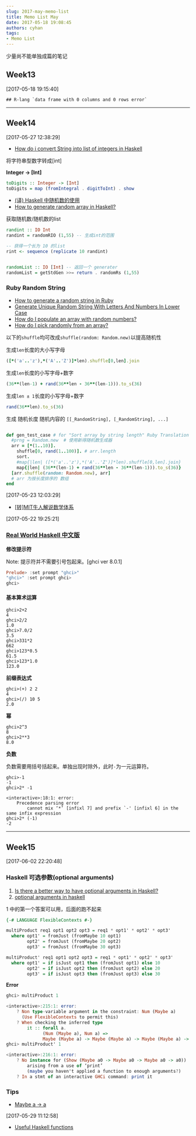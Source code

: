 ```yaml
---
slug: 2017-may-memo-list
title: Memo List May
date: 2017-05-18 19:08:45
authors: cyhan
tags:
- Memo List
---
```

少量尚不能单独成篇的笔记

<!-- truncate -->

## Week13
[2017-05-18 19:15:40]
```
## R-lang `data frame with 0 columns and 0 rows error`
```

-----

## Week14
[2017-05-27 12:38:29]
- [How do i convert String into list of integers in Haskell](https://stackoverflow.com/questions/8879391/how-do-i-convert-string-into-list-of-integers-in-haskell)

将字符串型数字转成[int]

**Integer -> [Int]**
``` haskell
toDigits :: Integer -> [Int]
toDigits = map (fromIntegral . digitToInt) . show
```

- [(译) Haskell 中随机数的使用](http://www.tuicool.com/articles/qayuuez)
- [How to generate random array in Haskell?](https://stackoverflow.com/questions/22423180/how-to-generate-random-array-in-haskell)

获取随机数/随机数的list
``` haskell
randint :: IO Int
randint = randomRIO (1,55) -- 生成int的范围

-- 获得一个长为 10 的list
rint <- sequence (replicate 10 randint)


randomList :: IO [Int] -- 返回一个 generater
randomList = getStdGen >>= return . randomRs (1,55)
```


### Ruby Random String
- [How to generate a random string in Ruby](https://stackoverflow.com/questions/88311/how-to-generate-a-random-string-in-ruby)
- [Generate Unique Random String With Letters And Numbers In Lower Case](https://stackoverflow.com/questions/5966910/generate-unique-random-string-with-letters-and-numbers-in-lower-case)
- [How do I populate an array with random numbers?](https://stackoverflow.com/questions/24944083/how-do-i-populate-an-array-with-random-numbers)
- [How do I pick randomly from an array?](https://stackoverflow.com/questions/3482149/how-do-i-pick-randomly-from-an-array)


以下的`shuffle`均可改成`shuffle(random: Random.new)`以提高随机性

生成`len`长度的大小写字母
``` ruby
([*('a'..'z'),*('A'..'Z')]*len).shuffle[0,len].join
```

生成`len`长度的小写字母+数字
``` ruby
(36**(len-1) + rand(36**len - 36**(len-1))).to_s(36)
```

生成`len ± 1`长度的小写字母+数字
``` ruby
rand(36**len).to_s(36)
```


生成 随机长度 随机内容的 `[[_RandomString], [_RandomString], ...]`
``` ruby

def gen_test_case # for "Sort array by string length" Ruby Translation —— codewars
  #prng = Random.new  # 使用新得随机数生成器
  arr = [*(1..10)].
    shuffle[0, rand(1..100)]. # arr.length
    sort.
    #map{|len| ([*('a'..'z'),*('A'..'Z')]*len).shuffle[0,len].join}
    map{|len| (36**(len-1) + rand(36**len - 36**(len-1))).to_s(36)}
  [arr.shuffle(random: Random.new), arr]
  # arr 为按长度排序的 数组
end
```


[2017-05-23 12:03:29]

- [[转]MIT牛人解说数学体系](http://sparkandshine.net/mit-mathematical-formalism/)



[2017-05-22 19:25:21]
### [Real World Haskell 中文版](http://cnhaskell.com/chp/1.html)

**修改提示符**

Note: 提示符并不需要引号包起来。[ghci ver 8.0.1]
``` haskell
Prelude> :set prompt "ghci>"
"ghci>" :set prompt ghci>
ghci>
```

#### 基本算术运算
```
ghci>2+2
4
ghci>2/2
1.0
ghci>7.0/2
3.5
ghci>331*2
662
ghci>123*0.5
61.5
ghci>123*1.0
123.0
```

**前缀表达式**
```
ghci>(+) 2 2
4
ghci>(/) 10 5
2.0
```

**幂**
```
ghci>2^3
8
ghci>2**3
8.0
```


**负数**

负数需要用括号括起来。单独出现时除外，此时`-`为一元运算符。
```
ghci>-1
-1
ghci>2* -1

<interactive>:18:1: error:
    Precedence parsing error
        cannot mix ‘*’ [infixl 7] and prefix `-' [infixl 6] in the same infix expression
ghci>2* (-1)
-2
```


------


## Week15

[2017-06-02 22:20:48]

### Haskell 可选参数(optional arguments)

1. [Is there a better way to have optional arguments in Haskell?](https://stackoverflow.com/questions/7781096/is-there-a-better-way-to-have-optional-arguments-in-haskell)
2. [optional arguments in haskell](https://stackoverflow.com/questions/2790860/optional-arguments-in-haskell)


1 中的第一个答案可以用，后面的跑不起来

``` haskell
{-# LANGUAGE FlexibleContexts #-}

multiProduct req1 opt1 opt2 opt3 = req1 * opt1' * opt2' * opt3'
  where opt1' = fromJust (fromMaybe 10 opt1)
        opt2' = fromJust (fromMaybe 20 opt2)
        opt3' = fromJust (fromMaybe 30 opt3)

multiProduct' req1 opt1 opt2 opt3 = req1 * opt1' * opt2' * opt3'
  where opt1' = if isJust opt1 then (fromJust opt1) else 10
        opt2' = if isJust opt2 then (fromJust opt2) else 20
        opt3' = if isJust opt3 then (fromJust opt3) else 30
```

**Error**
``` haskell
ghci> multiProduct 1

<interactive>:215:1: error:
    ? Non type-variable argument in the constraint: Num (Maybe a)
      (Use FlexibleContexts to permit this)
    ? When checking the inferred type
        it :: forall a.
              (Num (Maybe a), Num a) =>
              Maybe (Maybe a) -> Maybe (Maybe a) -> Maybe (Maybe a) -> a
ghci> multiProduct' 1

<interactive>:216:1: error:
    ? No instance for (Show (Maybe a0 -> Maybe a0 -> Maybe a0 -> a0))
        arising from a use of ‘print’
        (maybe you haven't applied a function to enough arguments?)
    ? In a stmt of an interactive GHCi command: print it
```


### Tips
- [Maybe a -> a](https://www.haskell.org/hoogle/?hoogle=Maybe+Int+-%3E+Int)


[2017-05-29 11:12:58]

- [Useful Haskell functions](http://www.cse.unsw.edu.au/~en1000/haskell/inbuilt.html)
